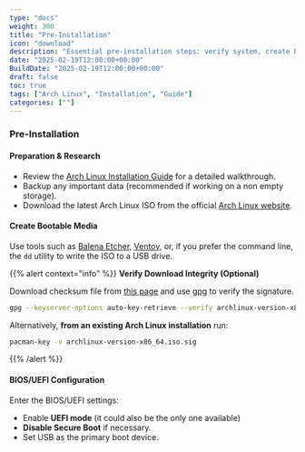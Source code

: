 ```yaml
---
type: "docs"
weight: 300
title: "Pre-Installation"
icon: "download"
description: "Essential pre-installation steps: verify system, create bootable media, and configure BIOS/UEFI for a smooth installation."
date: "2025-02-19T12:00:00+00:00"
BuildDate: "2025-02-19T12:00:00+00:00"
draft: false
toc: true
tags: ["Arch Linux", "Installation", "Guide"]
categories: [""]
---
```


### Pre-Installation

#### Preparation & Research

- Review the [Arch Linux Installation Guide](https://wiki.archlinux.org/title/Installation_guide) for a detailed walkthrough.
- Backup any important data (recommended if working on a non empty storage).
- Download the latest Arch Linux ISO from the official [Arch Linux website](https://archlinux.org/download/#download-mirrors).

#### Create Bootable Media

Use tools such as [Balena Etcher](https://etcher.balena.io/), [Ventoy](https://www.ventoy.net/en/index.html), or, if you prefer the command line, the `dd` utility to write the ISO to a USB drive.
    
{{% alert context="info" %}}
**Verify Download Integrity (Optional)**  

Download checksum file from [this page](https://archlinux.org/download/#checksums) and use [gpg](https://wiki.archlinux.org/title/GnuPG#Verify_a_signature) to verify the signature.

```bash
gpg --keyserver-options auto-key-retrieve --verify archlinux-version-x86_64.iso.sig
```

Alternatively, **from an existing Arch Linux installation** run:

```bash
pacman-key -v archlinux-version-x86_64.iso.sig
```
{{% /alert %}}

#### BIOS/UEFI Configuration
   
Enter the BIOS/UEFI settings:
- Enable **UEFI mode** (it could also be the only one available)
- **Disable Secure Boot** if necessary.
- Set USB as the primary boot device.